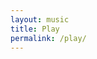 ```yaml
---
layout: music
title: Play
permalink: /play/
---
```


<script type="text/javascript">
  $( document ).ready(function() {
      var container = document.getElementById("video")
  var url = window.location.href;
  var id = url.split('=').pop();
          var div = document.createElement("div");
          div.innerHTML = "<div class='player'><iframe src='https://www.youtube.com/embed/"+id+"' frameborder='0' allow='accelerometer; autoplay; encrypted-media; gyroscope; picture-in-picture' allowfullscreen></iframe></div>";
          container.appendChild(div);
});
</script>
<div id="video"></div>